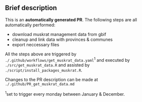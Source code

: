 ## Brief description

This is an **automatically generated PR**. 
The following steps are all automatically performed:

- download muskrat management data from gbif 
- cleanup and link data with provinces & communes 
- export neccessary files 

All the steps above are triggered by `./.github/workflows/get_muskrat_data.yaml`<sup>1</sup>
and executed by `./src/get_muskrat_data.R` and assisted by 
`./script/install_packages_muskrat.R`. 

Changes to the PR description can be made at `./.github/PR_get_muskrat_data.md`

<sup>1</sup>set to trigger every monday between January & December.